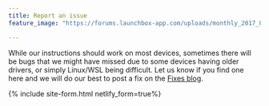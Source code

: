 ```yaml
---
title: Report an issue
feature_image: "https://forums.launchbox-app.com/uploads/monthly_2017_02/58a6819b1cbfa_Atari2600.png.1e8efb3764e25ab7b2d38e5f41a6d26f.png"

---
```

While our instructions should work on most devices, sometimes there will be bugs that we might have missed due to some devices having older drivers, or simply Linux/WSL being difficult. Let us know if you find one here and we will do our best to post a fix on the [Fixes blog](https://olincollege.github.io/ClashofTanks/blog/).

{% include site-form.html netlify_form=true%}